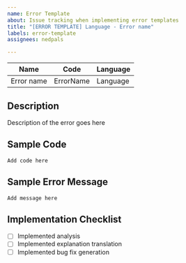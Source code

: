 ```yaml
---
name: Error Template
about: Issue tracking when implementing error templates
title: "[ERROR TEMPLATE] Language - Error name"
labels: error-template
assignees: nedpals

---
```


| Name | Code | Language |
|--|--|--|
|Error name|ErrorName|Language|

## Description
Description of the error goes here

## Sample Code
```
Add code here
```
## Sample Error Message
```
Add message here
```

## Implementation Checklist
- [ ] Implemented analysis
- [ ] Implemented explanation translation
- [ ] Implemented bug fix generation
